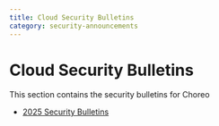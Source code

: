 ```yaml
---
title: Cloud Security Bulletins
category: security-announcements
---
```


# Cloud Security Bulletins

This section contains the security bulletins for Choreo

* [2025 Security Bulletins]({{#base_path#}}/security-announcements//cloud-security-bulletins/choreo/2025/)